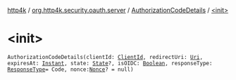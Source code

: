 [http4k](../../index.md) / [org.http4k.security.oauth.server](../index.md) / [AuthorizationCodeDetails](index.md) / [&lt;init&gt;](./-init-.md)

# &lt;init&gt;

`AuthorizationCodeDetails(clientId: `[`ClientId`](../-client-id/index.md)`, redirectUri: `[`Uri`](../../org.http4k.core/-uri/index.md)`, expiresAt: `[`Instant`](https://docs.oracle.com/javase/9/docs/api/java/time/Instant.html)`, state: `[`State`](../../org.http4k.security/-state/index.md)`?, isOIDC: `[`Boolean`](https://kotlinlang.org/api/latest/jvm/stdlib/kotlin/-boolean/index.html)`, responseType: `[`ResponseType`](../../org.http4k.security/-response-type/index.md)` = Code, nonce: `[`Nonce`](../../org.http4k.security.openid/-nonce/index.md)`? = null)`